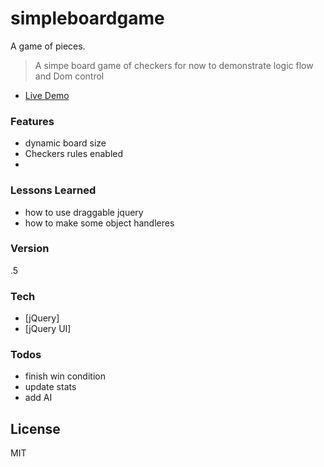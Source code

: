 # simpleboardgame

A game of pieces.
> A simpe board game of checkers for now
> to demonstrate logic flow and Dom control

- [Live Demo](http://nealcloud.github.io/simpleboardgame) 

### Features
  - dynamic board size
  - Checkers rules enabled
  - 
### Lessons Learned
 - how to use draggable jquery
 - how to make some object handleres

### Version
.5

### Tech
* [jQuery]
* [jQuery UI]

### Todos
 - finish win condition
 - update stats
 - add AI

License
----
MIT




